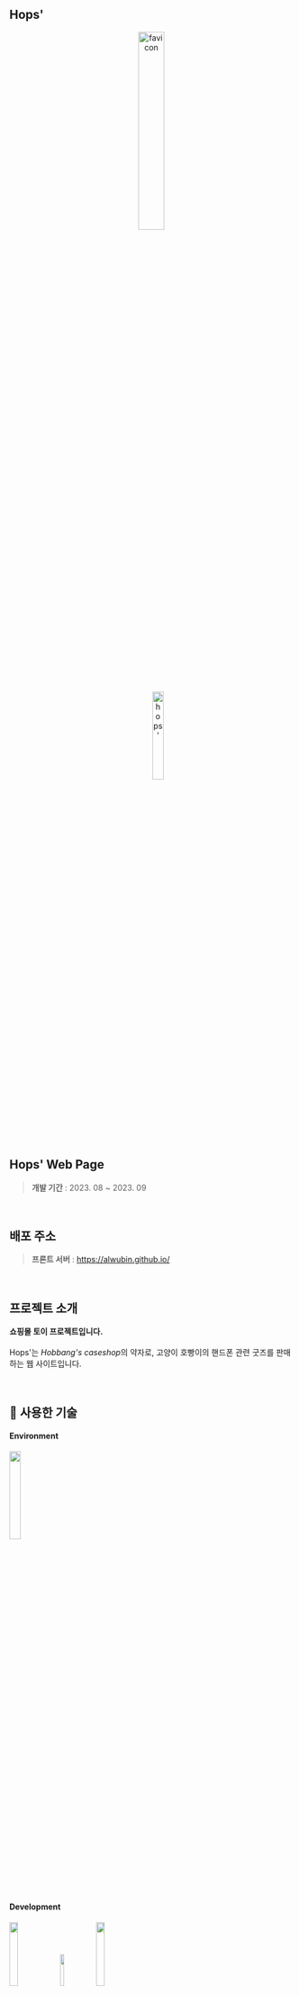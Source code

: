 ## Hops'

<div align="center">
  <img width="30%" alt="favicon"  src="https://github.com/alwubin/alwubin.github.io/assets/135022491/cd08b824-98a5-4fd0-9a05-7529e4243942"> <br/>
  &nbsp;&nbsp;&nbsp;&nbsp;&nbsp; <img width="20%" alt="hops'" src="https://github.com/alwubin/alwubin.github.io/assets/135022491/e4222c7f-792c-4996-b0e4-e9f59aabeb27">
</div>

<br/>

## Hops' Web Page 
> **개발 기간** : 2023. 08 ~ 2023. 09

<br/>

## 배포 주소
> **프론트 서버** : https://alwubin.github.io/

<br/>

## 프로젝트 소개 
**쇼핑몰 토이 프로젝트입니다.**
<br/>
<br/>
Hops'는 *Hobbang's caseshop*의 약자로, 고양이 호빵이의 핸드폰 관련 굿즈를 판매하는 웹 사이트입니다.

<br/>

## 🚀 사용한 기술 
#### Environment
<img width="20%" src="https://img.shields.io/badge/Visual_Studio-5C2D91?style=for-the-badge&logo=visual%20studio&logoColor=white"/> 

#### Development
<img width="17%" src="https://img.shields.io/badge/JavaScript-F7DF1E?style=for-the-badge&logo=JavaScript&logoColor=white"/> <img width="12%" src="https://img.shields.io/badge/React-20232A?style=for-the-badge&logo=react&logoColor=61DAFB"/> <img width="17%" src="https://img.shields.io/badge/Bootstrap-563D7C?style=for-the-badge&logo=bootstrap&logoColor=white"/>

<br/>

## 💡 주요 기능
- **상품 상세페이지** : 원하는 상품을 선택할 때, 상세 페이지를 통해 더욱 자세하게 상품을 구경할 수 있습니다.
- **장바구니** : 원하는 상품을 상세 페이지에서 추가 시, 장바구니 페이지에서 담은 상품 목록과 총금액을 확인할 수 있습니다.
- **최근 본 상품** : 오른쪽 사이드에 존재하는 박스에서 최대 2개까지 최근 본 상품을 확인할 수 있습니다.

<br/>

## 📺 화면 구성 
<br/>

|메인 페이지|폰케이스 페이지|
|:---------------------:|:---------------------:|
|<img width="100%" alt="home" src="https://github.com/alwubin/alwubin.github.io/assets/135022491/2e36e6fc-e8d4-43d1-8f03-a8017fdc007e">|<img width="100%" alt="phone" src="https://github.com/alwubin/alwubin.github.io/assets/135022491/d8f064a5-2a82-46bf-954f-972f1f0cb2a7">|
|**에어팟 케이스 페이지**|**그립톡 페이지**|
|<img width="100%" alt="earpod" src="https://github.com/alwubin/alwubin.github.io/assets/135022491/c147e4a4-8761-4873-a7b9-2f0e302a4f78">|<img width="100%" alt="griptok" src="https://github.com/alwubin/alwubin.github.io/assets/135022491/de3153a9-9b2c-496a-8043-4a7f46d063eb">|
|**장바구니 페이지**|**로그인 페이지**|
|<img width="100%" alt="cart" src="https://github.com/alwubin/alwubin.github.io/assets/135022491/578b45ca-5c27-4e05-89b3-6fd854e5837c">|<img width="100%" alt="login" src="https://github.com/alwubin/alwubin.github.io/assets/135022491/38975722-5c69-4fe5-8b59-710be6715f0c">|
|**상세 페이지 예시 #1**|**상세 페이지 예시 #2**|
|<img width="100%" alt="detail1" src="https://github.com/alwubin/alwubin.github.io/assets/135022491/5eae00fe-baf3-423f-9337-abc7ad16a4b5">|<img width="100%" alt="detail2" src="https://github.com/alwubin/alwubin.github.io/assets/135022491/ce5a4e8d-ef6d-4cb2-bfd2-06fed163503c">|

<br/>




